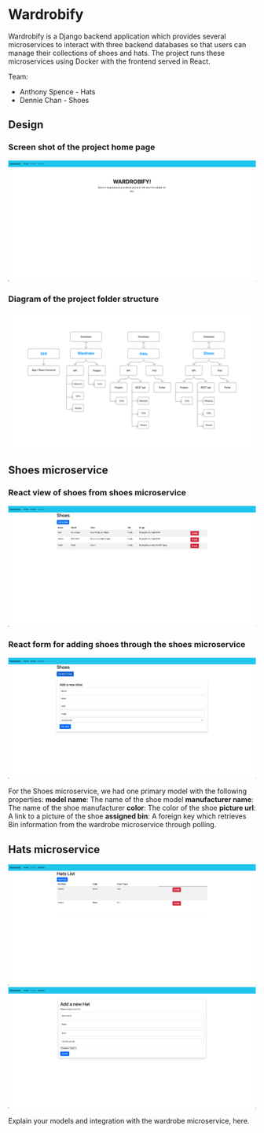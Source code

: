 # Wardrobify

Wardrobify is a Django backend application which provides several microservices to interact with three backend databases so that users can manage their collections of shoes and hats.  The project runs these microservices using Docker with the frontend served in React.

Team:

* Anthony Spence - Hats
* Dennie Chan - Shoes

## Design

### Screen shot of the project home page
![](images/Wardrobify.png)

### Diagram of the project folder structure
![](images/Microservice_diagram.png)

## Shoes microservice

### React view of shoes from shoes microservice
![](images/Shoe-list.png)

### React form for adding shoes through the shoes microservice
![](images/Shoe-form.png)

For the Shoes microservice, we had one primary model with the following properties:
**model name**: The name of the shoe model
**manufacturer name**: The name of the shoe manufacturer
**color**: The color of the shoe
**picture url**: A link to a picture of the shoe
**assigned bin**: A foreign key which retrieves Bin information from the wardrobe microservice through polling.

## Hats microservice

![](images/Hat-list.png)
![](images/Hat-form.png)

Explain your models and integration with the wardrobe
microservice, here.
